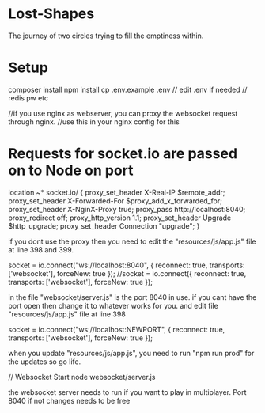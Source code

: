 # Lost-Shapes
The journey of two circles trying to fill the emptiness within.


# Setup
composer install
npm install
cp .env.example .env
// edit .env if needed // redis pw etc

//if you use nginx as webserver, you can proxy the websocket request through nginx.
//use this in your nginx config for this

# Requests for socket.io are passed on to Node on port
location ~* socket\.io\/ {
		proxy_set_header X-Real-IP $remote_addr;
		proxy_set_header X-Forwarded-For $proxy_add_x_forwarded_for;
		proxy_set_header X-NginX-Proxy true;
		proxy_pass http://localhost:8040;
		proxy_redirect off;
		proxy_http_version 1.1;
		proxy_set_header Upgrade $http_upgrade;
		proxy_set_header Connection "upgrade";
}

if you dont use the proxy then you need to edit the "resources/js/app.js" file at line 398 and 399.

socket = io.connect("ws://localhost:8040", { reconnect: true, transports: ['websocket'], forceNew: true });
//socket = io.connect({ reconnect: true, transports: ['websocket'], forceNew: true });

in the file "websocket/server.js" is the port 8040 in use. if you cant have the port open then change it to whatever works for you.
and edit file "resources/js/app.js" file at line 398

socket = io.connect("ws://localhost:NEWPORT", { reconnect: true, transports: ['websocket'], forceNew: true });

when you update "resources/js/app.js", you need to run "npm run prod" for the updates so go life.

// Websocket Start
node websocket/server.js

the websocket server needs to run if you want to play in multiplayer. Port 8040 if not changes needs to be free